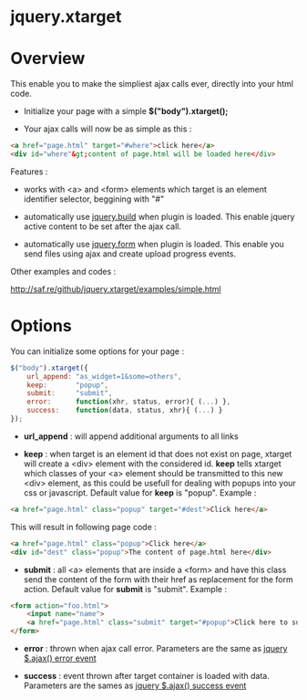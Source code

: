 jquery.xtarget
==============

# Overview

This enable you to make the simpliest ajax calls ever, directly into your html code.

* Initialize your page with a simple **$("body").xtarget();**

* Your ajax calls will now be as simple as this :

```html
<a href="page.html" target="#where">click here</a>
<div id="where"&gt;content of page.html will be loaded here</div>
```

Features :

* works with &lt;a&gt; and &lt;form&gt; elements which target is an element identifier selector, beggining with "#"

* automatically use [jquery.build](https://github.com/bapplistudio/jquery.build) when plugin is loaded. This enable jquery active content to be set after the ajax call.

* automatically use [jquery.form](https://github.com/malsup/form) when plugin is loaded. This enable you send files using ajax and create upload progress events.

Other examples and codes :

http://saf.re/github/jquery.xtarget/examples/simple.html

# Options

You can initialize some options for your page :

```javascript
$("body").xtarget({
	url_append: "as_widget=1&some=others",
	keep:       "popup",
	submit:     "submit",
	error:      function(xhr, status, error){ (...) },
	success:    function(data, status, xhr){ (...) }
});
```

* **url_append** : will append additional arguments to all links

* **keep** : when target is an element id that does not exist on page, xtarget will create a &lt;div&gt; element with the considered id. **keep** tells xtarget which classes of your &lt;a&gt; element should be transmitted to this new &lt;div&gt; element, as this could be usefull for dealing with popups into your css or javascript. Default value for **keep** is "popup". Example :

```html
<a href="page.html" class="popup" target="#dest">Click here</a>
```

This will result in following page code :

```html
<a href="page.html" class="popup">Click here</a>
<div id="dest" class="popup">The content of page.html here</div>
```

* **submit** : all &lt;a&gt; elements that are inside a &lt;form&gt; and have this class send the content of the form with their href as replacement for the form action. Default value for **submit** is "submit". Example :

```html
<form action="foo.html">
	<input name="name">
	<a href="page.html" class="submit" target="#popup">Click here to submit</a>
</form>
```

* **error** : thrown when ajax call error. Parameters are the same as [jquery $.ajax() error event](http://api.jquery.com/jQuery.ajax)

* **success** : event thrown after target container is loaded with data. Parameters are the sames as [jquery $.ajax() success event](http://api.jquery.com/jQuery.ajax)
